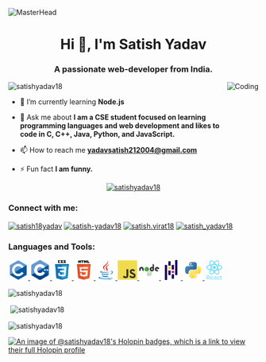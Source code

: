 ![MasterHead](https://user-images.githubusercontent.com/80781196/190216139-7697aa5a-c9a0-4bd6-80bf-3aca76a2e1c8.gif)
<h1 align="center">Hi 👋, I'm Satish Yadav</h1>
<h3 align="center">A passionate web-developer from India.</h3>
<img align="right" alt="Coding" widht="200"height="200" src="https://cdn.dribbble.com/users/1162077/screenshots/3848914/programmer.gif">

<p align="left"> <img src="https://komarev.com/ghpvc/?username=satishyadav18&label=Profile%20views&color=0e75b6&style=flat" alt="satishyadav18" /> </p>

- 🌱 I’m currently learning **Node.js**

- 💬 Ask me about **I am a CSE student focused on learning programming languages and web development and likes to code in C, C++, Java, Python, and JavaScript.**

- 📫 How to reach me **yadavsatish212004@gmail.com**

- ⚡ Fun fact **I am funny.**

<p align="center"> <a href="https://github.com/ryo-ma/github-profile-trophy"><img src="https://github-profile-trophy.vercel.app/?username=satishyadav18" alt="satishyadav18" /></a> </p>

<h3 align="left">Connect with me:</h3>
<p align="left">
<a href="https://twitter.com/satish18yadav" target="blank"><img align="center" src="https://raw.githubusercontent.com/rahuldkjain/github-profile-readme-generator/master/src/images/icons/Social/twitter.svg" alt="satish18yadav" height="30" width="40" /></a>
<a href="https://linkedin.com/in/satish-yadav18" target="blank"><img align="center" src="https://raw.githubusercontent.com/rahuldkjain/github-profile-readme-generator/master/src/images/icons/Social/linked-in-alt.svg" alt="satish-yadav18" height="30" width="40" /></a>
<a href="https://instagram.com/satish.virat18" target="blank"><img align="center" src="https://raw.githubusercontent.com/rahuldkjain/github-profile-readme-generator/master/src/images/icons/Social/instagram.svg" alt="satish.virat18" height="30" width="40" /></a>
<a href="https://www.leetcode.com/satish_yadav18" target="blank"><img align="center" src="https://raw.githubusercontent.com/rahuldkjain/github-profile-readme-generator/master/src/images/icons/Social/leet-code.svg" alt="satish_yadav18" height="30" width="40" /></a>
</p>

<h3 align="left">Languages and Tools:</h3>
<p align="left"> <a href="https://www.cprogramming.com/" target="_blank" rel="noreferrer"> <img src="https://raw.githubusercontent.com/devicons/devicon/master/icons/c/c-original.svg" alt="c" width="40" height="40"/> </a> <a href="https://www.w3schools.com/cpp/" target="_blank" rel="noreferrer"> <img src="https://raw.githubusercontent.com/devicons/devicon/master/icons/cplusplus/cplusplus-original.svg" alt="cplusplus" width="40" height="40"/> </a> <a href="https://www.w3schools.com/css/" target="_blank" rel="noreferrer"> <img src="https://raw.githubusercontent.com/devicons/devicon/master/icons/css3/css3-original-wordmark.svg" alt="css3" width="40" height="40"/> </a> <a href="https://www.w3.org/html/" target="_blank" rel="noreferrer"> <img src="https://raw.githubusercontent.com/devicons/devicon/master/icons/html5/html5-original-wordmark.svg" alt="html5" width="40" height="40"/> </a> <a href="https://www.java.com" target="_blank" rel="noreferrer"> <img src="https://raw.githubusercontent.com/devicons/devicon/master/icons/java/java-original.svg" alt="java" width="40" height="40"/> </a> <a href="https://developer.mozilla.org/en-US/docs/Web/JavaScript" target="_blank" rel="noreferrer"> <img src="https://raw.githubusercontent.com/devicons/devicon/master/icons/javascript/javascript-original.svg" alt="javascript" width="40" height="40"/> </a> <a href="https://www.mysql.com/" target="_blank" rel="noreferrer"> </a> <a href="https://nodejs.org" target="_blank" rel="noreferrer"> <img src="https://raw.githubusercontent.com/devicons/devicon/master/icons/nodejs/nodejs-original-wordmark.svg" alt="nodejs" width="40" height="40"/> </a> <a href="https://pandas.pydata.org/" target="_blank" rel="noreferrer"> <img src="https://raw.githubusercontent.com/devicons/devicon/2ae2a900d2f041da66e950e4d48052658d850630/icons/pandas/pandas-original.svg" alt="pandas" width="40" height="40"/> </a> <a href="https://www.python.org" target="_blank" rel="noreferrer"> <img src="https://raw.githubusercontent.com/devicons/devicon/master/icons/python/python-original.svg" alt="python" width="40" height="40"/> </a> <a href="https://reactjs.org/" target="_blank" rel="noreferrer"> <img src="https://raw.githubusercontent.com/devicons/devicon/master/icons/react/react-original-wordmark.svg" alt="react" width="40" height="40"/> </a> </p>

<p><img align="center" src="https://github-readme-stats.vercel.app/api/top-langs?username=satishyadav18&show_icons=true&locale=en&layout=compact" alt="satishyadav18" /></p>

<p>&nbsp;<img align="center" src="https://github-readme-stats.vercel.app/api?username=satishyadav18&show_icons=true&locale=en" alt="satishyadav18" /></p>

<p><img align="center" src="https://github-readme-streak-stats.herokuapp.com/?user=satishyadav18&" alt="satishyadav18" /></p>

[![An image of @satishyadav18's Holopin badges, which is a link to view their full Holopin profile](https://holopin.me/satishyadav18)](https://holopin.io/@satishyadav18)
